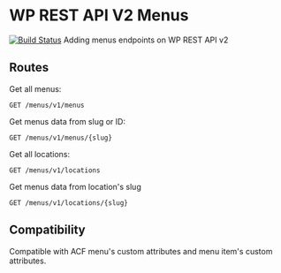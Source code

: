 # WP REST API V2 Menus
[![Build Status](https://scrutinizer-ci.com/g/thebatclaudio/wp-rest-api-v2-menus/badges/build.png?b=master)](https://scrutinizer-ci.com/g/thebatclaudio/wp-rest-api-v2-menus/build-status/master)
Adding menus endpoints on WP REST API v2

## Routes
Get all menus:

    GET /menus/v1/menus
    
Get menus data from slug or ID:

    GET /menus/v1/menus/{slug}

Get all locations:

    GET /menus/v1/locations
    
Get menus data from location's slug

    GET /menus/v1/locations/{slug}

## Compatibility
Compatible with ACF menu's custom attributes and menu item's custom attributes.
